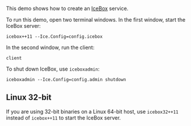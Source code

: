   This demo shows how to create an [IceBox][1] service.

To run this demo, open two terminal windows. In the first window,
start the IceBox server:
```
icebox++11 --Ice.Config=config.icebox
```

In the second window, run the client:
```
client
```

To shut down IceBox, use `iceboxadmin`:
```
iceboxadmin --Ice.Config=config.admin shutdown
```

Linux 32-bit
------------

If you are using 32-bit binaries on a Linux 64-bit host, use
`icebox32++11` instead of `icebox++11` to start the IceBox server.

[1]: https://doc.zeroc.com/display/Ice37/IceBox
